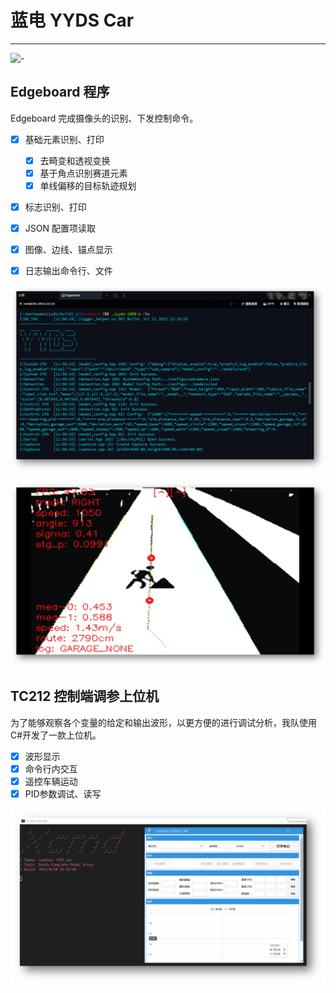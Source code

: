 # 蓝电 YYDS Car

---

![-](images/pic-index.jpg)

## Edgeboard 程序

Edgeboard 完成摄像头的识别、下发控制命令。

- [x] 基础元素识别、打印

  - [x] 去畸变和透视变换
  - [x] 基于角点识别赛道元素
  - [x] 单线偏移的目标轨迹规划

- [x] 标志识别、打印
- [x] JSON 配置项读取
- [x] 图像、边线、锚点显示
- [x] 日志输出命令行、文件

![-](images/pic-eb-yyds-1.png)

![-](images/pic-eb-yyds-2.png)

## TC212 控制端调参上位机

为了能够观察各个变量的给定和输出波形，以更方便的进行调试分析，我队使用C#开发了一款上位机。

- [x] 波形显示
- [x] 命令行内交互
- [x] 遥控车辆运动
- [x] PID参数调试、读写

![-](images/pic-upper.png)

